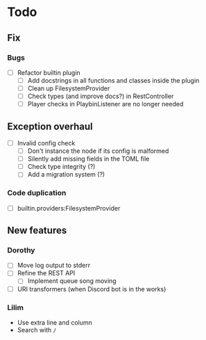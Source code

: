 # Todo

## Fix
### Bugs
 - [ ] Refactor builtin plugin
   - [ ] Add docstrings in all functions and classes inside the plugin
   - [ ] Clean up FilesystemProvider
   - [ ] Check types (and improve docs?) in RestController
   - [ ] Player checks in PlaybinListener are no longer needed

## Exception overhaul
 - [ ] Invalid config check
   - [ ] Don't instance the node if its config is malformed
   - [ ] Silently add missing fields in the TOML file
   - [ ] Check type integrity (?)
   - [ ] Add a migration system (?)

### Code duplication
 - [ ] builtin.providers:FilesystemProvider

## New features
### Dorothy
- [ ] Move log output to stderr
- [ ] Refine the REST API
  - [ ] Implement queue song moving
 - [ ] URI transformers (when Discord bot is in the works)

### Lilim
- Use extra line and column
- Search with `/`
